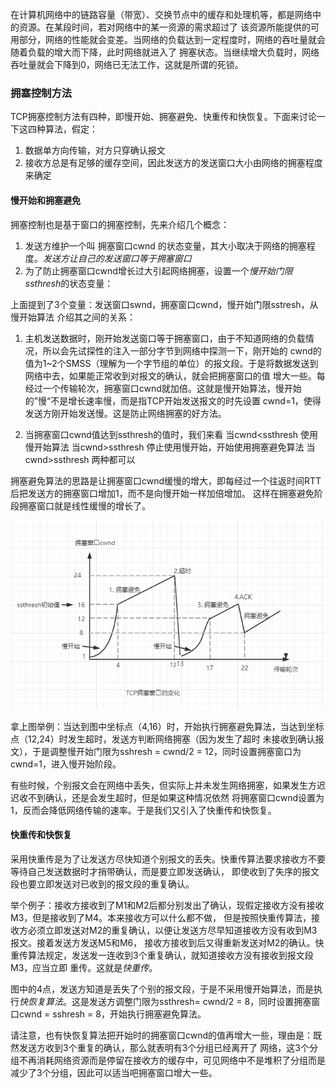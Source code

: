 
在计算机网络中的链路容量（带宽）、交换节点中的缓存和处理机等，都是网络中的资源。在某段时间，若对网络中的某一资源的需求超过了
该资源所能提供的可用部分，网络的性能就会变差。当网络的负载达到一定程度时，网络的吞吐量就会随着负载的增大而下降，此时网络就进入了
拥塞状态。当继续增大负载时，网络吞吐量就会下降到0，网络已无法工作，这就是所谓的死锁。

### 拥塞控制方法
TCP拥塞控制方法有四种，即慢开始、拥塞避免、快重传和快恢复。下面来讨论一下这四种算法，假定：

1. 数据单方向传输，对方只穿确认报文
2. 接收方总是有足够的缓存空间，因此发送方的发送窗口大小由网络的拥塞程度来确定

#### 慢开始和拥塞避免
拥塞控制也是基于窗口的拥塞控制，先来介绍几个概念：
1. 发送方维护一个叫 拥塞窗口cwnd 的状态变量，其大小取决于网络的拥塞程度。*发送方让自己的发送窗口等于拥塞窗口*
2. 为了防止拥塞窗口cwnd增长过大引起网络拥塞，设置一个*慢开始门限ssthresh*的状态变量：

上面提到了3个变量：发送窗口swnd，拥塞窗口cwnd，慢开始门限sstresh，从慢开始算法 介绍其之间的关系：

1. 主机发送数据时，刚开始发送窗口等于拥塞窗口，由于不知道网络的负载情况，所以会先试探性的注入一部分字节到网络中探测一下，刚开始的
cwnd的值为1~2个SMSS（理解为一个字节组的单位）的报文段。于是将数据发送到网络中去，如果能正常收到对报文的确认，就会把拥塞窗口的值
增大一些。每经过一个传输轮次，拥塞窗口cwnd就加倍。这就是慢开始算法，慢开始的”慢“不是增长速率慢，而是指TCP开始发送报文的时先设置
cwnd=1，使得发送方刚开始发送慢。这是防止网络拥塞的好方法。
   
2. 当拥塞窗口cwnd值达到ssthresh的值时，我们来看
   当cwnd<ssthresh 使用慢开始算法
   当cwnd>ssthresh 停止使用慢开始，开始使用拥塞避免算法
   当cwnd>ssthresh 两种都可以
   
拥塞避免算法的思路是让拥塞窗口cwnd缓慢的增大，即每经过一个往返时间RTT后把发送方的拥塞窗口增加1，而不是向慢开始一样加倍增加。
这样在拥塞避免阶段拥塞窗口就是线性缓慢的增长了。

![拥塞控制](../images/TCP拥塞控制方法_images/TCP拥塞窗口的变化.png)

拿上图举例：当达到图中坐标点（4,16）时，开始执行拥塞避免算法，当达到坐标点（12,24）时发生超时，发送方判断网络拥塞（因为发生了超时
未接收到确认报文），于是调整慢开始门限为sshresh = cwnd/2 = 12，同时设置拥塞窗口为cwnd=1，进入慢开始阶段。

有些时候，个别报文会在网络中丢失，但实际上并未发生网络拥塞，如果发生方迟迟收不到确认，还是会发生超时，但是如果这种情况依然
将拥塞窗口cwnd设置为1，反而会降低网络传输的速率。于是我们又引入了快重传和快恢复。

#### 快重传和快恢复

采用快重传是为了让发送方尽快知道个别报文的丢失。快重传算法要求接收方不要等待自己发送数据时才捎带确认，而是要立即发送确认，
即使收到了失序的报文段也要立即发送对已收到的报文段的重复确认。

举个例子：接收方接收到了M1和M2后都分别发出了确认，现假定接收方没有接收M3，但是接收到了M4。本来接收方可以什么都不做，
但是按照快重传算法，接收方必须立即发送对M2的重复确认，以便让发送方尽早知道接收方没有收到M3报文。接着发送方发送M5和M6，
接收方接收到后又得重新发送对M2的确认。快重传算法规定，发送发一连收到3个重复确认，就知道接收方没有接收到报文段M3，应当立即
重传。这就是*快重传*。

图中的4点，发送方知道是丢失了个别的报文段，于是不采用慢开始算法，而是执行*快恢复算法*。这是发送方调整门限为ssthresh=
cwnd/2 = 8，同时设置拥塞窗口cwnd = sshresh = 8，开始执行拥塞避免算法。


请注意，也有快恢复算法把开始时的拥塞窗口cwnd的值再增大一些，理由是：既然发送方收到3个重复的确认，那么就表明有3个分组已经离开了
网络，这3个分组不再消耗网络资源而是停留在接收方的缓存中，可见网络中不是堆积了分组而是减少了3个分组，因此可以适当吧拥塞窗口增大一些。

